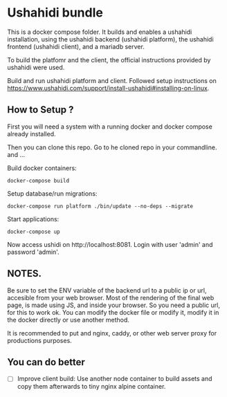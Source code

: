 # Ushahidi bundle

This is a docker compose folder. It builds and enables a ushahidi installation, using the ushahidi backend (ushahidi platform), the ushahidi frontend (ushahidi client), and a mariadb server. 

To build the platfomr and the client, the official instructions provided by ushahidi were used. 

Build and run ushahidi platform and client. Followed setup instructions on
https://www.ushahidi.com/support/install-ushahidi#installing-on-linux.



## How to Setup ?

First you will need a system with a running docker and docker compose already installed. 

Then you can clone this repo. Go to he cloned repo in your commandline. 
and ...


Build docker containers:

    docker-compose build

Setup database/run migrations:

    docker-compose run platform ./bin/update --no-deps --migrate

Start applications:

    docker-compose up

Now access ushidi on http://localhost:8081. Login with user 'admin' and
password 'admin'.


## NOTES.
Be sure to set the ENV variable of the backend url to a public ip or url, accesible from your web browser.  Most of the rendering of the final web page, is made using JS, and inside your browser. So you need a public url, for this to work ok. You can modify the docker file or modify it, modify it in the docker directly or use another method. 

It is recommended to put and nginx, caddy, or other web server proxy for productions purposes. 


## You can do better

- [ ] Improve client build: Use another node container to build assets and copy them afterwards to tiny nginx alpine container.
